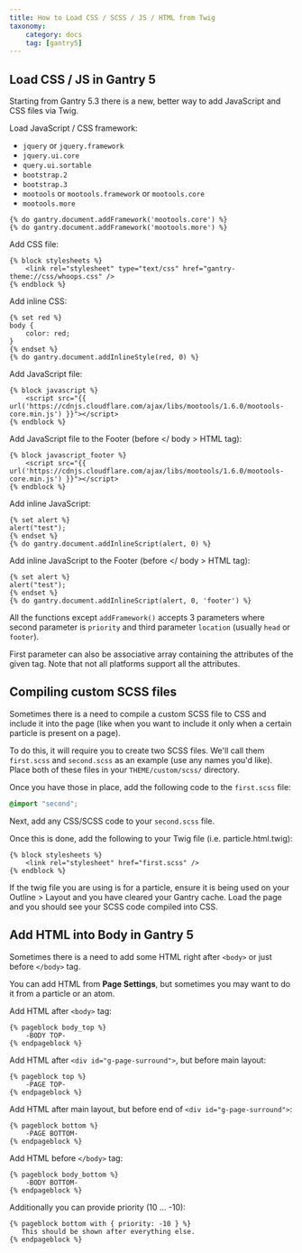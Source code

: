```yaml
---
title: How to Load CSS / SCSS / JS / HTML from Twig
taxonomy:
    category: docs
    tag: [gantry5]
---
```


## Load CSS / JS in Gantry 5

Starting from Gantry 5.3 there is a new, better way to add JavaScript and CSS files via Twig. 

Load JavaScript / CSS framework:

- `jquery` or `jquery.framework`
- `jquery.ui.core`
- `query.ui.sortable`
- `bootstrap.2`
- `bootstrap.3`
- `mootools` or `mootools.framework` or `mootools.core`
- `mootools.more`

``` twig
{% do gantry.document.addFramework('mootools.core') %}
{% do gantry.document.addFramework('mootools.more') %}
```

Add CSS file:

``` twig
{% block stylesheets %}
    <link rel="stylesheet" type="text/css" href="gantry-theme://css/whoops.css" /> 
{% endblock %}
```

Add inline CSS:

``` twig
{% set red %}
body {
    color: red;
}
{% endset %}
{% do gantry.document.addInlineStyle(red, 0) %}
```

Add JavaScript file:

``` twig
{% block javascript %}
    <script src="{{ url('https://cdnjs.cloudflare.com/ajax/libs/mootools/1.6.0/mootools-core.min.js') }}"></script>
{% endblock %}  
```

Add JavaScript file to the Footer (before </ body > HTML tag):

``` twig
{% block javascript_footer %}
    <script src="{{ url('https://cdnjs.cloudflare.com/ajax/libs/mootools/1.6.0/mootools-core.min.js') }}"></script>
{% endblock %}  
```

Add inline JavaScript:

``` twig
{% set alert %}
alert("test");
{% endset %}
{% do gantry.document.addInlineScript(alert, 0) %}
```

Add inline JavaScript to the Footer (before </ body > HTML tag):

``` twig
{% set alert %}
alert("test");
{% endset %}
{% do gantry.document.addInlineScript(alert, 0, 'footer') %}
```

All the functions except `addFramework()` accepts 3 parameters where second parameter is `priority` and third parameter `location` (usually `head` or `footer`). 

First parameter can also be associative array containing the attributes of the given tag. Note that not all platforms support all the attributes.

## Compiling custom SCSS files

Sometimes there is a need to compile a custom SCSS file to CSS and include it into the page (like when you want to include it only when a certain particle is present on a page). 

To do this, it will require you to create two SCSS files. We'll call them `first.scss` and `second.scss` as an example (use any names you'd like). Place both of these files in your `THEME/custom/scss/` directory.

Once you have those in place, add the following code to the `first.scss` file:

``` css
@import "second";
```

Next, add any CSS/SCSS code to your `second.scss` file. 

Once this is done, add the following to your Twig file (i.e. particle.html.twig):
  
``` twig
{% block stylesheets %}
    <link rel="stylesheet" href="first.scss" /> 
{% endblock %}
```

If the twig file you are using is for a particle, ensure it is being used on your Outline > Layout and you have cleared your Gantry cache. Load the page and you should see your SCSS code compiled into CSS.

## Add HTML into Body in Gantry 5

Sometimes there is a need to add some HTML right after `<body>` or just before `</body>` tag.

You can add HTML from **Page Settings**, but sometimes you may want to do it from a particle or an atom.

Add HTML after `<body>` tag:

``` twig
{% pageblock body_top %}
    -BODY TOP-
{% endpageblock %}
```

Add HTML after `<div id="g-page-surround">`, but before main layout:

``` twig
{% pageblock top %}
    -PAGE TOP-
{% endpageblock %}
```

Add HTML after main layout, but before end of `<div id="g-page-surround">`:

``` twig
{% pageblock bottom %}
    -PAGE BOTTOM-
{% endpageblock %}
```

Add HTML before `</body>` tag:

``` twig
{% pageblock body_bottom %}
    -BODY BOTTOM-
{% endpageblock %}
```

Additionally you can provide priority (10 ... -10):

```twig
{% pageblock bottom with { priority: -10 } %}
   This should be shown after everything else.
{% endpageblock %}
```
